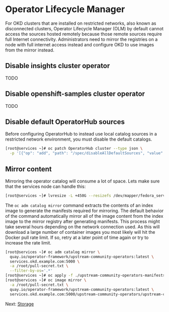 # Operator Lifecycle Manager

For OKD clusters that are installed on restricted networks, also known as
disconnected clusters, Operator Lifecycle Manager (OLM) by default cannot access
the sources hosted remotely because those remote sources require full Internet
connectivity. Administrators need to mirror the registries on a node with full
internet access instead and configure OKD to use images from the mirror instead.

## Disable insights cluster operator

TODO

## Disable openshift-samples cluster operator

TODO

## Disable default OperatorHub sources

Before configuring OperatorHub to instead use local catalog sources in a
restricted network environment, you must disable the default catalogs.

```bash
[root@services ~]# oc patch OperatorHub cluster --type json \
  -p '[{"op": "add", "path": "/spec/disableAllDefaultSources", "value": true}]'
```

## Mirror content

Mirroring the operator catalog will consume a lot of space. Lets make sure that
the services node can handle this:

```bash
[root@services ~]# lvresize -L +450G --resizefs /dev/mapper/fedora_services-root
```

The `oc adm catalog mirror` command extracts the contents of an index image to
generate the manifests required for mirroring. The default behavior of the
command automatically mirror all of the image content from the index image to
the mirror registry after generating manifests. This process might take several
hours depending on the network connection used. As this will download a large
number of container images you most likely will hit the Docker pull rate limit.
If so, retry at a later point of time again or try to increase the rate limit.

```bash
[root@services ~]# oc adm catalog mirror \
  quay.io/operator-framework/upstream-community-operators:latest \
  services.okd.example.com:5000 \
  -a /root/pull-secret.txt \
  --filter-by-os='.*'
[root@services ~]# oc apply -f ./upstream-community-operators-manifests/imageContentSourcePolicy.yaml
[root@services ~]# oc image mirror \
  -a /root/pull-secret.txt \
  quay.io/operator-framework/upstream-community-operators:latest \
  services.okd.example.com:5000/upstream-community-operators/upstream-community-operators:latest
```

Next: [Storage](14-storage.md)
